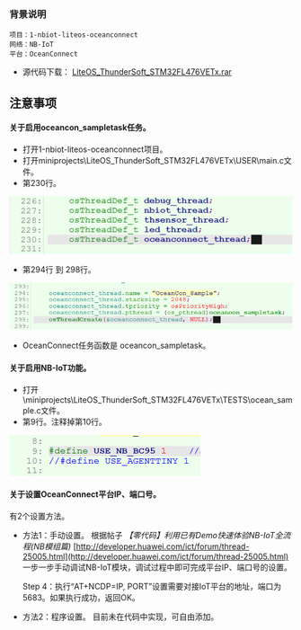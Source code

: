 ### 背景说明

	项目：1-nbiot-liteos-oceanconnect
	网络：NB-IoT
	平台：OceanConnect

- 源代码下载：
[LiteOS_ThunderSoft_STM32FL476VETx.rar](../code/LiteOS_ThunderSoft_STM32FL476VETx.rar)

## 注意事项
#### 关于启用oceancon_sampletask任务。

- 打开1-nbiot-liteos-oceanconnect项目。
- 打开miniprojects\LiteOS_ThunderSoft_STM32FL476VETx\USER\main.c文件。
- 第230行。

![](./meta/20171116/SUYAI00002.png)

- 第294行 到 298行。

![](./meta/20171116/SUYAI00003.png)

- OceanConnect任务函数是 oceancon_sampletask。

#### 关于启用NB-IoT功能。

- 打开\miniprojects\LiteOS_ThunderSoft_STM32FL476VETx\TESTS\ocean_sample.c文件。
- 第9行。注释掉第10行。

![](./meta/20171116/SUYAI00004.png)

#### 关于设置OceanConnect平台IP、端口号。
有2个设置方法。


- 方法1：手动设置。
根据帖子 *【零代码】利用已有Demo快速体验NB-IoT全流程(NB模组篇)* 
[http://developer.huawei.com/ict/forum/thread-25005.html](http://developer.huawei.com/ict/forum/thread-25005.html) 
一步一步手动调试NB-IoT模块，调试过程中即可完成平台IP、端口号的设置。 

	Step 4：执行“AT+NCDP=IP, PORT”设置需要对接IoT平台的地址，端口为5683。如果执行成功，返回OK。 


- 方法2：程序设置。
目前未在代码中实现，可自由添加。

